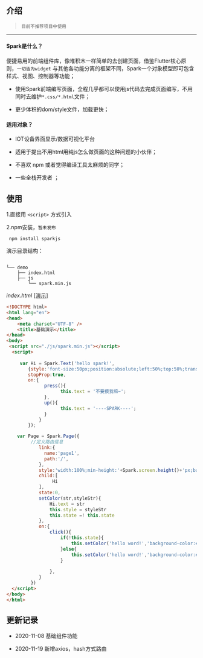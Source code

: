 ## 介绍

> `目前不推荐项目中使用` 

 -------------------

#### Spark是什么？


便捷易用的前端组件库，像堆积木一样简单的去创建页面，借鉴Flutter核心原则，`一切皆为widget`
与其他各功能分离的框架不同，Spark一个对象模型即可包含样式、视图、控制器等功能；


* 使用Spark前端编写页面，全程几乎都可以使用js代码去完成页面编写，不用同时去维护`*.css/*.html`文件；

* 更少体积的dom/style文件，加载更快；

#### 适用对象？

* IOT设备界面显示/数据可视化平台

* 适用于提出不用html用纯js怎么做页面的这种问题的小伙伴；

* 不喜欢 npm 或者觉得编译工具太麻烦的同学；

* 一些全栈开发者 ；

## 使用

1.直接用 `<script>` 方式引入

2.npm安装，`暂未发布`
```
 npm install sparkjs

```	

演示目录结构：
```text

└── demo
    ├── index.html
    ├── js
        └── spark.min.js
```

*index.html* <a href="/demo/index.html"> [演示]</a>

```html  
<!DOCTYPE html>
<html lang="en">
<head>
	<meta charset="UTF-8" />
	<title>基础演示</title>
</head>
<body>
 <script src="./js/spark.min.js"></script>
  <script>
		
	 var Hi = Spark.Text('hello spark!',
    	{style:'font-size:50px;position:absolute;left:50%;top:50%;transform:translate(-50%,-50%);',
    	stopProp:true,
    	on:{  
	     	  press(){
	     			this.text = '不要摸我嘛~';
	     	  },
	     	  up(){
	     	  	    this.text = '----SPARK----';
	     	  }
	     	}
    	});

    var Page = Spark.Page({
    	 //定义路由信息 
            link:{
              name:'page1',
              path:'/',
            },  
	     	style:'width:100%;min-height:'+Spark.screen.height()+'px;background-color:#fff;color:#7566F9;',
	     	child:[
                 Hi
	     	],
	     	state:0,
	     	setColor(str,styleStr){
	     		Hi.text = str
	     		this.style = styleStr
	     		this.state =! this.state
	     	},
	     	on:{
	     		click(){
	     			if(!this.state){
	     				this.setColor('hello word!','background-color:#7566F9;color:#fff;')
	     			}else{
	     			    this.setColor('hello word!','background-color:#fff;color:#7566F9;')
	     			}
	     			
	     		},
	     	}
	     })
  </script>
</body>
</html>
```

## 更新记录

- 2020-11-08  基础组件功能

- 2020-11-19  新增axios，hash方式路由
